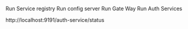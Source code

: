 Run Service registry
Run config server
Run Gate Way
Run Auth Services

http://localhost:9191/auth-service/status

